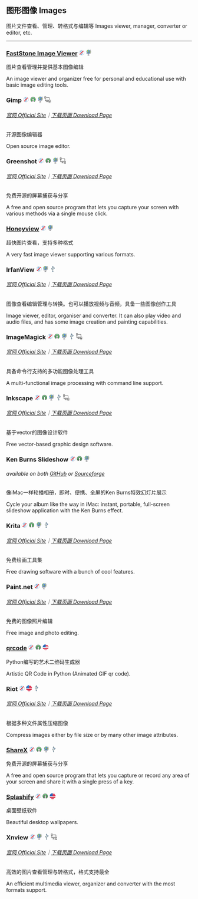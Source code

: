 ## 图形图像   Images

图片文件查看、管理、转格式与编辑等   Images viewer, manager, converter or editor, etc.

---

### [FastStone Image Viewer](http://www.faststone.org/) ![](/assets/图片2.png) ![](/assets/earth-globe.png)

图片查看管理并提供基本图像编辑

An image viewer and organizer free for personal and educational use with basic image editing tools.

### Gimp ![](/assets/图片2.png) ![](/assets/open-source-icon.png) ![](/assets/earth-globe.png) ![](/assets/multi_platform.png)

###### [官网 Official Site](https://www.gimp.org/)｜[下载页面 Download Page](https://www.gimp.org/downloads/)

开源图像编辑器

Open source image editor.

### Greenshot ![](/assets/图片2.png) ![](/assets/open-source-icon.png) ![](/assets/earth-globe.png) ![](/assets/multi_platform.png)

###### [官网 Official Site](http://getgreenshot.org/)｜[下载页面 Download Page](http://getgreenshot.org/downloads/)

免费开源的屏幕捕获与分享

A free and open source program that lets you capture your screen with various methods via a single mouse click.

### [Honeyview](http://www.bandisoft.com/honeyview/) ![](/assets/图片2.png) ![](/assets/earth-globe.png)

超快图片查看，支持多种格式

A very fast image viewer supporting various formats.

### IrfanView ![](/assets/图片2.png) ![](/assets/earth-globe.png) ![](/assets/usb.png)

###### [官网 Official Site](http://www.irfanview.com/)｜[下载页面 Download Page](http://www.irfanview.com/main_download_engl.htm)

图像查看编辑管理与转换。也可以播放视频与音频，具备一些图像创作工具

Image viewer, editor, organiser and converter. It can also play video and audio files, and has some image creation and painting capabilities.

### ImageMagick ![](/assets/图片2.png) ![](/assets/open-source-icon.png) ![](/assets/earth-globe.png) ![](/assets/usb.png) ![](/assets/multi_platform.png)

###### [官网 Official Site](https://www.imagemagick.org/script/index.php)｜[下载页面 Download Page](https://www.imagemagick.org/script/download.php)

具备命令行支持的多功能图像处理工具

A multi-functional image processing with command line support.

### Inkscape ![](/assets/图片2.png) ![](/assets/open-source-icon.png) ![](/assets/earth-globe.png) ![](/assets/usb.png) ![](/assets/multi_platform.png)

###### [官网 Official Site](https://inkscape.org/en/)｜[下载页面 Download Page](https://inkscape.org/en/download/windows/)

基于vector的图像设计软件

Free vector-based graphic design software.

### Ken Burns Slideshow ![](/assets/图片2.png) ![](/assets/open-source-icon.png) ![](/assets/earth-globe.png)

###### available on both [GitHub](https://github.com/changbowen/Ken-Burns-Slideshow) or [Sourceforge](https://sourceforge.net/projects/ken-burns-slideshow/)

像iMac一样轮播相册，即时、便携、全屏的Ken Burns特效幻灯片展示

Cycle your album like the way in iMac: instant, portable, full-screen slideshow application with the Ken Burns effect.

### Krita ![](/assets/图片2.png) ![](/assets/open-source-icon.png) ![](/assets/earth-globe.png) ![](/assets/usb.png)

###### [官网 Official Site](https://krita.org/en/)｜[下载页面 Download Page](https://krita.org/en/download/krita-desktop/)

免费绘画工具集

Free drawing software with a bunch of cool features.

### Paint.net ![](/assets/图片2.png) ![](/assets/earth-globe.png)

###### [官网 Official Site](https://www.getpaint.net/index.html)｜[下载页面 Download Page](https://www.getpaint.net/download.html)

免费的图像照片编辑

Free image and photo editing.

### [**qrcode**](https://github.com/sylnsfar/qrcode) ![](/assets/图片2.png) ![](/assets/open-source-icon.png) ![](/assets/united-states.png)

Python编写的艺术二维码生成器

Artistic QR Code in Python \(Animated GIF qr code\).

### Riot ![](/assets/图片2.png) ![](/assets/united-states.png) ![](/assets/usb.png)

###### [官网 Official Site](http://luci.criosweb.ro/riot/)｜[下载页面 Download Page](http://luci.criosweb.ro/riot/download/)

根据多种文件属性压缩图像

Compress images either by file size or by many other image attributes.

### [ShareX](https://getsharex.com/) ![](/assets/图片2.png) ![](/assets/open-source-icon.png) ![](/assets/earth-globe.png) ![](/assets/usb.png)

免费开源的屏幕捕获与分享

A free and open source program that lets you capture or record any area of your screen and share it with a single press of a key.

### [Splashify](https://splashify.net/) ![](/assets/图片2.png) ![](/assets/open-source-icon.png) ![](/assets/united-states.png)

桌面壁纸软件

Beautiful desktop wallpapers.

### Xnview ![](/assets/图片2.png) ![](/assets/earth-globe.png) ![](/assets/usb.png) ![](/assets/multi_platform.png)

###### [官网 Official Site](http://www.xnview.com/en/)｜[下载页面 Download Page](http://www.xnview.com/en/xnview/#downloads)

高效的图片查看管理与转格式，格式支持最全

An efficient multimedia viewer, organizer and converter with the most formats support.

